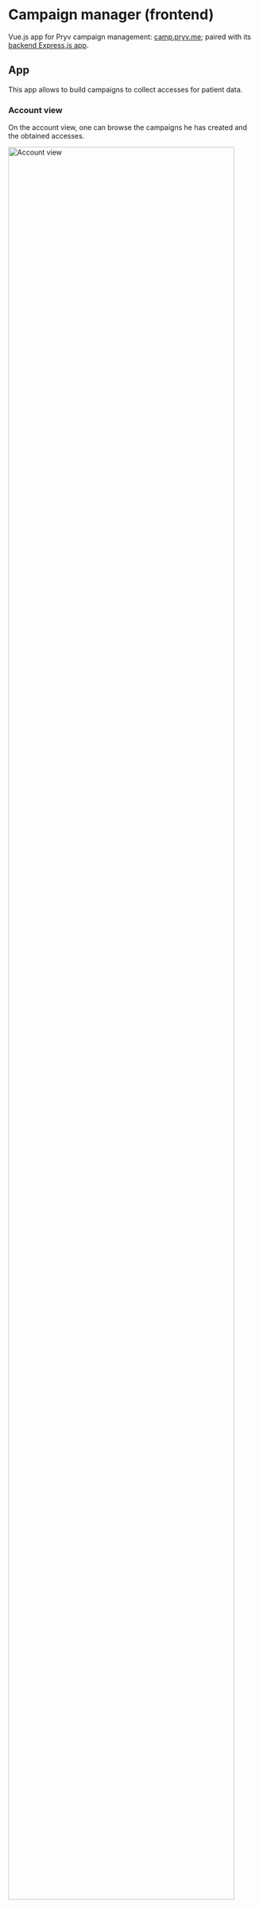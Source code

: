 # Campaign manager (frontend)

Vue.js app for Pryv campaign management: [camp.pryv.me](https://camp.pryv.me); paired with its [backend Express.js app](https://github.com/pryv/poc-campaign-manager-backend).

## App

This app allows to build campaigns to collect accesses for patient data.

### Account view

On the account view, one can browse the campaigns he has created and the obtained accesses.

<img src="readme/images/account.png" alt="Account view" style="width:95%;" />

### Create campaign view

Here, the user can add a description to define the usage of the collected data and the requested streams.

<img src="readme/images/campaign-create.png" alt="Campaign view" style="zoom:95%;" />

### Display campaign view

Once a campaign is created, it displays its data, and the patients who have [given their consent](https://api.pryv.com/guides/consent/).

<img src="readme/images/campaign-display.png" alt="Campaign view" style="zoom:95%;" />

## Usage

*Prerequisites*: Node v8+, Yarn v1+

- Download dependencies: `yarn install`

- Serve with hot reload at localhost:8080: `yarn dev`

- Build for production with minification: `yarn build`

- Build for production and view the bundle analyzer report: `yarn build --report`

## Deploy to GH-pages

1. Build: `yarn build`
2. Make links relative (Remove first `/` from links in `gh-pages/index.html`, usually `/static/...` => `static/...`)
3. Commit and push

### Known issues

- When you have the following error: `Error: getaddrinfo ENOTFOUND http://localhost` upon launching the server with `yarn dev` or `yarn build`, define a new hostname pointing to `127.0.0.1` in your `/etc/hosts` file and add the `--host NEW_HOSTNAME` option in your script as it is done in the `dev2` script.  
